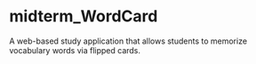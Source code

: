 # midterm_WordCard
A web-based study application that allows students to memorize vocabulary words via flipped cards.
